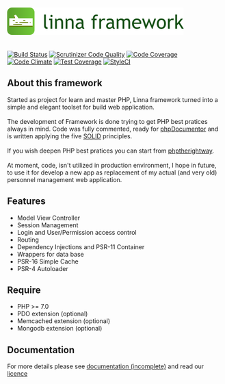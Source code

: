 ![Linna Framework](logo-framework.png)
<br/>
<br/>
<br/>
[![Build Status](https://travis-ci.org/s3b4stian/linna-framework.svg?branch=master)](https://travis-ci.org/s3b4stian/linna-framework)
[![Scrutinizer Code Quality](https://scrutinizer-ci.com/g/s3b4stian/linna-framework/badges/quality-score.png?b=master)](https://scrutinizer-ci.com/g/s3b4stian/linna-framework/?branch=master)
[![Code Coverage](https://scrutinizer-ci.com/g/s3b4stian/linna-framework/badges/coverage.png?b=master)](https://scrutinizer-ci.com/g/s3b4stian/linna-framework/?branch=master)
[![Code Climate](https://codeclimate.com/github/s3b4stian/linna-framework/badges/gpa.svg)](https://codeclimate.com/github/s3b4stian/linna-framework)
[![Test Coverage](https://codeclimate.com/github/s3b4stian/linna-framework/badges/coverage.svg)](https://codeclimate.com/github/s3b4stian/linna-framework/coverage)
[![StyleCI](https://styleci.io/repos/41168432/shield?branch=master&style=flat)](https://styleci.io/repos/41168432)

## About this framework
Started as project for learn and master PHP, Linna framework turned into a simple and elegant toolset for build web application.
<br/><br/> 
The development of Framework is done trying to get PHP best pratices always in mind. 
Code was fully commented, ready for [phpDocumentor](https://www.phpdoc.org/) and 
is written applying the five [SOLID](https://en.wikipedia.org/wiki/SOLID_(object-oriented_design)) principles.<br/><br/>
If you wish deepen PHP best pratices you can start from [phptherightway](http://www.phptherightway.com/).
<br/><br/>
At moment, code, isn't utilized in production environment, I hope in future, to use it for develop a new app as replacement of my actual (and very old) personnel management web application.

## Features
 
   * Model View Controller
   * Session Management
   * Login and User/Permission access control
   * Routing
   * Dependency Injections and PSR-11 Container
   * Wrappers for data base
   * PSR-16 Simple Cache
   * PSR-4 Autoloader

## Require

   * PHP >= 7.0
   * PDO extension (optional)
   * Memcached extension (optional)
   * Mongodb extension (optional)

## Documentation 
For more details please see [documentation (incomplete)](https://github.com/s3b4stian/linna-framework-doc) and read our [licence](https://github.com/s3b4stian/linna-framework/blob/master/LICENSE.md)
